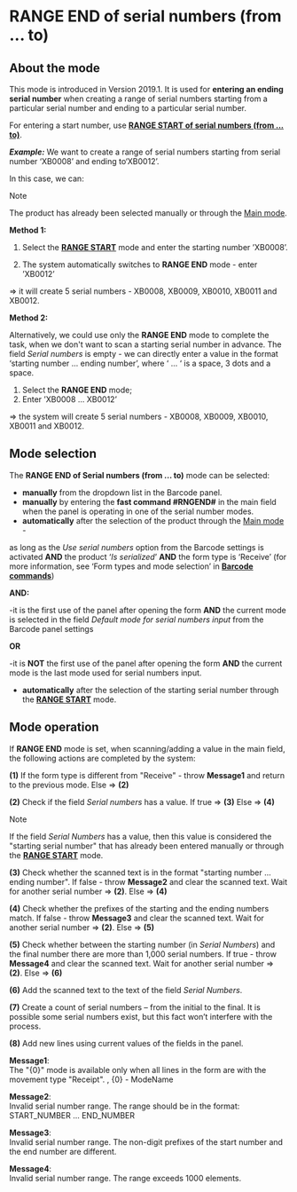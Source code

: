 # RANGE END of serial numbers (from ... to)


## About the mode
 
 
This mode is introduced in Version 2019.1. It is used for **entering an ending serial number** when creating a range of serial numbers starting from a particular serial number and ending to a particular serial number.

For entering a start number, use **[RANGE START of serial numbers (from ... to)](https://docs.erp.net/winclient/introduction/barcode-commands/barcode-modes/range-start.html)**. 

***Example:*** We want to create a range of serial numbers starting from serial number ‘XB0008’ and ending to‘XB0012’. 

In this case, we can:

> [!NOTE]
> 
> The product has already been selected manually or through the [Main mode](https://docs.erp.net/winclient/introduction/barcode-commands/barcode-modes/main-mode.html).

**Method 1:**

1. Select the **[RANGE START](https://docs.erp.net/winclient/introduction/barcode-commands/barcode-modes/range-start.html)** mode and enter the starting number ’XB0008’.

2. The system automatically switches to **RANGE END** mode - enter ’XB0012’

=> it will create 5 serial numbers - XB0008, XB0009, XB0010, XB0011 and XB0012.

**Method 2:** 

Alternatively, we could use only the **RANGE END** mode to complete the task, when we don't want to scan a starting serial number in advance. The field _Serial numbers_ is empty - we can directly enter a value in the format ‘starting number ...  ending number’, where ‘ ... ‘ is a space, 3 dots and a space. 

1. Select the **RANGE END** mode;
2. Enter  ’XB0008 ... XB0012’ </br>

=>  the system will create 5 serial numbers - XB0008, XB0009, XB0010, XB0011 and XB0012.

## Mode selection
 
The **RANGE END of Serial numbers (from ... to)** mode can be selected:

- **manually** from the dropdown list in the Barcode panel.  
- **manually** by entering the **fast command #RNGEND#** in the main field when the panel is operating in one of the serial number modes.
- **automatically** after the selection of the product through the [Main mode](https://docs.erp.net/winclient/introduction/barcode-commands/barcode-modes/main-mode.html) - 

as long as the _Use serial numbers_ option from the Barcode settings is activated **AND** the product ‘_Is serialized_’ **AND** the form type is ‘Receive’ (for more information, see ‘Form types and mode selection’ in **[Barcode commands](https://docs.erp.net/winclient/introduction/barcode-commands/index.html)**) 

**AND:**

-it is the first use of the panel after opening the form **AND** the current mode is selected in the field _Default mode for serial numbers input_ from the Barcode panel settings 
 
**OR**

-it is **NOT** the first use of the panel after opening the form **AND** the current mode is the last mode used for serial numbers input.

- **automatically** after the selection of the starting serial number through the **[RANGE START](https://docs.erp.net/winclient/introduction/barcode-commands/barcode-modes/range-start.html)** mode.

## Mode operation

If **RANGE END** mode is set, when scanning/adding a value in the main field, the following actions are completed by the system:
 
**(1)** If the form type is different from "Receive" - throw **Message1** and return to the previous mode. Else => **(2)**
 
**(2)** Check if the field _Serial numbers_ has a value. If true => **(3)** Else => **(4)**
 
> [!NOTE]
> 
> If the field _Serial Numbers_ has a value, then this value is considered the "starting serial number" that has already been entered manually or through the **[RANGE START](https://docs.erp.net/winclient/introduction/barcode-commands/barcode-modes/range-start.html)** mode. 
 
**(3)** Check whether the scanned text is in the format "starting number ...  ending number". If false - throw **Message2** and clear the scanned text. Wait for another serial number => **(2)**. Else => **(4)**
 
**(4)** Check whether the prefixes of the starting and the ending numbers match. If false - throw **Message3** and clear the scanned text. Wait for another serial number => **(2)**. Else => **(5)**
 
**(5)** Check whether between the starting number (in _Serial Numbers_) and the final number there are more than 1,000 serial numbers. If true - throw **Message4** and clear the scanned text. Wait for another serial number => **(2)**. Else => **(6)**
 
**(6)** Add the scanned text to the text of the field _Serial Numbers_.
 
**(7)** Create a count of serial numbers – from the initial to the final. It is possible some serial numbers exist, but this fact won’t interfere with the process.
 
**(8)** Add new lines using current values of the fields in the panel.
 
**Message1**:<br>
The "{0}" mode is available only when all lines in the form are with the movement type "Receipt".
, {0} - ModeName
 
**Message2**:<br>
Invalid serial number range. The range should be in the format: START_NUMBER ... END_NUMBER
 
**Message3**:<br>
Invalid serial number range. The non-digit prefixes of the start number and the end number are different.

**Message4**:<br>
Invalid serial number range. The range exceeds 1000 elements.


